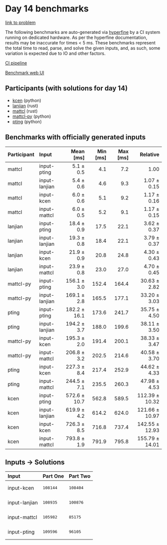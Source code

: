 # Day 14 benchmarks

[link to problem](https://adventofcode.com/2023/day/14)

The following benchmarks are auto-generated via
[hyperfine](https://github.com/sharkdp/hyperfine) by a CI system running on
dedicated hardware. As per the hyperfine documentation, results may be
inaccurate for times < 5 ms. These benchmarks represent the total time to read,
parse, and solve the given inputs, and, as such, some variation is expected due
to IO and other factors.

[CI pipeline](http://ci.papercode.net:8080/teams/main/pipelines/aoc2023)

[Benchmark web UI](https://aoc.ancalagon.black)


## Participants (with solutions for day 14)

- [kcen](https://github.com/kcen/aoc2023) (python)
- [lanjian](https://github.com/lanjian/aoc-2023) (rust)
- [mattcl](https://github.com/mattcl/aoc2023) (rust)
- [mattcl-py](https://github.com/mattcl/aoc2023-py) (python)
- [pting](https://github.com/pting/aoc2023) (python)


## Benchmarks with officially generated inputs

| Participant | Input | Mean [ms] | Min [ms] | Max [ms] | Relative |
|:---|:---|---:|---:|---:|---:|
| mattcl | input-pting | 5.1 ± 0.5 | 4.1 | 7.2 | 1.00 |
| mattcl | input-lanjian | 5.4 ± 0.6 | 4.6 | 9.3 | 1.07 ± 0.15 |
| mattcl | input-kcen | 6.0 ± 0.6 | 5.1 | 9.2 | 1.17 ± 0.16 |
| mattcl | input-mattcl | 6.0 ± 0.5 | 5.2 | 9.1 | 1.17 ± 0.15 |
| lanjian | input-pting | 18.4 ± 0.9 | 17.5 | 22.1 | 3.62 ± 0.37 |
| lanjian | input-lanjian | 19.3 ± 0.8 | 18.4 | 22.1 | 3.79 ± 0.37 |
| lanjian | input-kcen | 21.9 ± 0.9 | 20.8 | 24.8 | 4.30 ± 0.43 |
| lanjian | input-mattcl | 23.9 ± 0.8 | 23.0 | 27.0 | 4.70 ± 0.45 |
| mattcl-py | input-pting | 156.1 ± 3.0 | 152.4 | 164.4 | 30.63 ± 2.82 |
| mattcl-py | input-lanjian | 169.1 ± 2.8 | 165.5 | 177.1 | 33.20 ± 3.03 |
| pting | input-pting | 182.2 ± 16.1 | 173.6 | 241.7 | 35.75 ± 4.50 |
| pting | input-lanjian | 194.2 ± 3.7 | 188.0 | 199.6 | 38.11 ± 3.50 |
| mattcl-py | input-kcen | 195.3 ± 2.0 | 191.4 | 200.1 | 38.33 ± 3.47 |
| mattcl-py | input-mattcl | 206.8 ± 3.2 | 202.5 | 214.6 | 40.58 ± 3.70 |
| pting | input-kcen | 227.3 ± 8.4 | 217.4 | 252.9 | 44.62 ± 4.33 |
| pting | input-mattcl | 244.5 ± 7.1 | 235.5 | 260.3 | 47.98 ± 4.53 |
| kcen | input-pting | 572.6 ± 10.7 | 562.8 | 589.5 | 112.39 ± 10.32 |
| kcen | input-lanjian | 619.9 ± 4.2 | 614.2 | 624.0 | 121.66 ± 10.97 |
| kcen | input-kcen | 726.3 ± 8.5 | 716.8 | 737.4 | 142.55 ± 12.93 |
| kcen | input-mattcl | 793.8 ± 1.9 | 791.9 | 795.8 | 155.79 ± 14.01 |


## Inputs -> Solutions

| Input | Part One | Part Two |
|:---|:---|:---|
|input-kcen|<pre>108144</pre>|<pre>108404</pre>|
|input-lanjian|<pre>108935</pre>|<pre>100876</pre>|
|input-mattcl|<pre>105982</pre>|<pre>85175</pre>|
|input-pting|<pre>109596</pre>|<pre>96105</pre>|